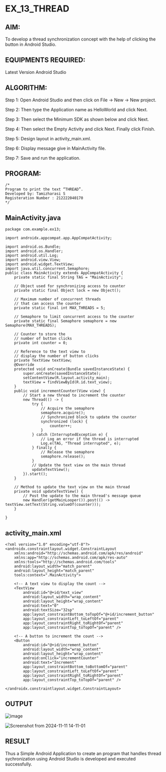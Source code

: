 # EX_13_THREAD
## AIM:
To develop a thread synchronization concept with the help of clicking the button in Android Studio.

## EQUIPMENTS REQUIRED:
Latest Version Android Studio

## ALGORITHM:
Step 1: Open Android Studio and then click on File -> New -> New project.

Step 2: Then type the Application name as HelloWorld and click Next.

Step 3: Then select the Minimum SDK as shown below and click Next.

Step 4: Then select the Empty Activity and click Next. Finally click Finish.

Step 5: Design layout in activity_main.xml.

Step 6: Display message give in MainActivity file.

Step 7: Save and run the application.

## PROGRAM:
```
/*
Program to print the text “THREAD”.
Developed by: Tamizharasi S
Registeration Number : 212222040170
*/
```
## MainActivity.java
```
package com.example.ex13;

import androidx.appcompat.app.AppCompatActivity;

import android.os.Bundle;
import android.os.Handler;
import android.util.Log;
import android.view.View;
import android.widget.TextView;
import java.util.concurrent.Semaphore;
public class MainActivity extends AppCompatActivity {
    private static final String TAG = "MainActivity";

    // Object used for synchronizing access to counter
    private static final Object lock = new Object();

    // Maximum number of concurrent threads
    // that can access the counter
    private static final int MAX_THREADS = 5;

    // Semaphore to limit concurrent access to the counter
    private static final Semaphore semaphore = new Semaphore(MAX_THREADS);

    // Counter to store the
    // number of button clicks
    private int counter = 0;

    // Reference to the text view to
    // display the number of button clicks
    private TextView textView;
    @Override
    protected void onCreate(Bundle savedInstanceState) {
        super.onCreate(savedInstanceState);
        setContentView(R.layout.activity_main);
        textView = findViewById(R.id.text_view);
    }
    public void incrementCounter(View view) {
        // Start a new thread to increment the counter
        new Thread(() -> {
            try {
                // Acquire the semaphore
                semaphore.acquire();
                // Synchronized block to update the counter
                synchronized (lock) {
                    counter++;
                }
            } catch (InterruptedException e) {
                // Log an error if the thread is interrupted
                Log.e(TAG, "Thread interrupted", e);
            } finally {
                // Release the semaphore
                semaphore.release();
            }
            // Update the text view on the main thread
            updateTextView();
        }).start();
    }

    // Method to update the text view on the main thread
    private void updateTextView() {
        // Post the update to the main thread's message queue
        new Handler(getMainLooper()).post(() -> textView.setText(String.valueOf(counter)));
    }

}
```

## activity_main.xml

```
<?xml version="1.0" encoding="utf-8"?>
<androidx.constraintlayout.widget.ConstraintLayout
    xmlns:android="http://schemas.android.com/apk/res/android"
    xmlns:app="http://schemas.android.com/apk/res-auto"
    xmlns:tools="http://schemas.android.com/tools"
    android:layout_width="match_parent"
    android:layout_height="match_parent"
    tools:context=".MainActivity">

    <!-- A text view to display the count -->
    <TextView
        android:id="@+id/text_view"
        android:layout_width="wrap_content"
        android:layout_height="wrap_content"
        android:text="0"
        android:textSize="32sp"
        app:layout_constraintBottom_toTopOf="@+id/increment_button"
        app:layout_constraintLeft_toLeftOf="parent"
        app:layout_constraintRight_toRightOf="parent"
        app:layout_constraintTop_toTopOf="parent" />

    <!-- A button to increment the count -->
    <Button
        android:id="@+id/increment_button"
        android:layout_width="wrap_content"
        android:layout_height="wrap_content"
        android:onClick="incrementCounter"
        android:text="Increment"
        app:layout_constraintBottom_toBottomOf="parent"
        app:layout_constraintLeft_toLeftOf="parent"
        app:layout_constraintRight_toRightOf="parent"
        app:layout_constraintTop_toTopOf="parent" />

</androidx.constraintlayout.widget.ConstraintLayout>
```

## OUTPUT

![image](https://github.com/user-attachments/assets/9ca30baf-e321-4ef7-b015-e0a481ea2152)


![Screenshot from 2024-11-11 14-11-01](https://github.com/user-attachments/assets/d722c926-c087-47b7-9e64-7104f11ea212)



## RESULT
  Thus a Simple Android Application to create an program that handles thread sychronization using Android Studio is developed and executed successfully.
